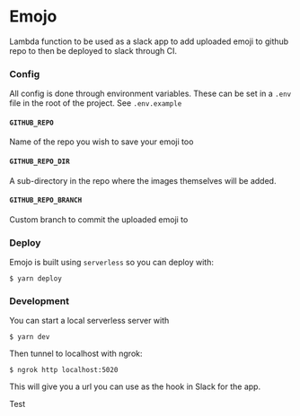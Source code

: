 # Emojo
Lambda function to be used as a slack app to add uploaded emoji to github repo to then be deployed to slack through CI.

### Config
All config is done through environment variables. These can be set in a `.env` file in the root of the project. See `.env.example`

#### `GITHUB_REPO`
Name of the repo you wish to save your emoji too

#### `GITHUB_REPO_DIR`
A sub-directory in the repo where the images themselves will be added.

#### `GITHUB_REPO_BRANCH`
Custom branch to commit the uploaded emoji to

### Deploy
Emojo is built using `serverless` so you can deploy with:
```
$ yarn deploy
```


### Development
You can start a local serverless server with
```
$ yarn dev
```
Then tunnel to localhost with ngrok:
```
$ ngrok http localhost:5020
```
This will give you a url you can use as the hook in Slack for the app.

Test
